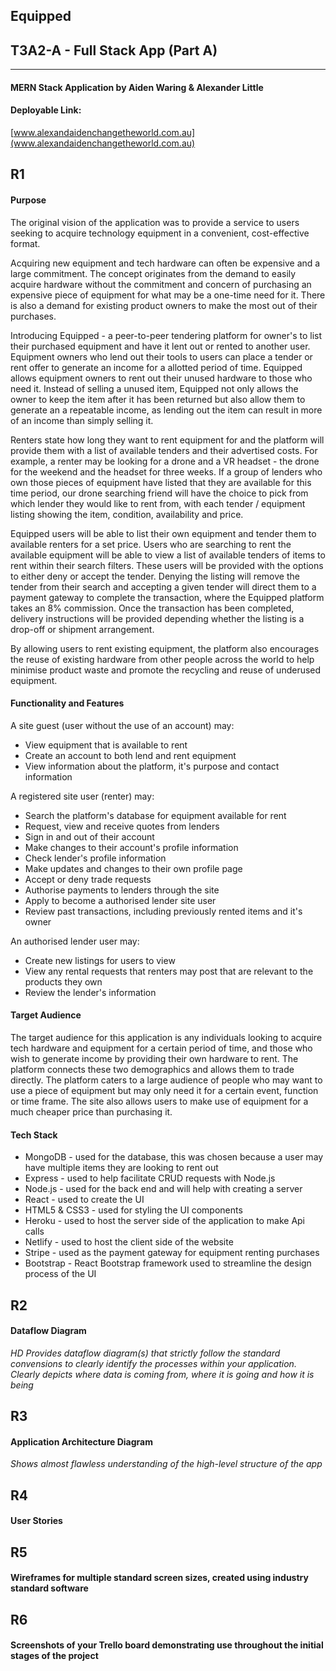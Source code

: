 ## Equipped

## T3A2-A - Full Stack App (Part A)

---

#### MERN Stack Application by Aiden Waring & Alexander Little

#### Deployable Link:
[www.alexandaidenchangetheworld.com.au](www.alexandaidenchangetheworld.com.au)

## R1

#### Purpose

The original vision of the application was to provide a service to users seeking to acquire technology equipment in a convenient, cost-effective format.

Acquiring new equipment and tech hardware can often be expensive and a large commitment. The concept originates from the demand to easily acquire hardware without the commitment and concern of purchasing an expensive piece of equipment for what may be a one-time need for it. There is also a demand for existing product owners to make the most out of their purchases.

Introducing Equipped - a peer-to-peer tendering platform for owner's to list their purchased equipment and have it lent out or rented to another user. Equipment owners who lend out their tools to users can place a tender or rent offer to generate an income for a allotted period of time. Equipped allows equipment owners to rent out their unused hardware to those who need it. Instead of selling a unused item, Equipped not only allows the owner to keep the item after it has been returned but also allow them to generate an a repeatable income, as lending out the item can result in more of an income than simply selling it. 

Renters state how long they want to rent equipment for and the platform will provide them with a list of available tenders and their advertised costs. For example, a renter may be looking for a drone and a VR headset - the drone for the weekend and the headset for three weeks. If a group of lenders who own those pieces of equipment have listed that they are available for this time period, our drone searching friend will have the choice to pick from which lender they would like to rent from, with each tender / equipment listing showing the item, condition, availability and price. 

Equipped users will be able to list their own equipment and tender them to available renters for a set price. Users who are searching to rent the available equipment will be able to view a list of available tenders of items to rent within their search filters. These users will be provided with the options to either deny or accept the tender. Denying the listing will remove the tender from their search and accepting a given tender will direct them to a payment gateway to complete the transaction, where the Equipped platform takes an 8% commission. Once the transaction has been completed, delivery instructions will be provided depending whether the listing is a drop-off or shipment arrangement.

By allowing users to rent existing equipment, the platform also encourages the reuse of existing hardware from other people across the world to help minimise product waste and promote the recycling and reuse of underused equipment.

#### Functionality and Features

A site guest (user without the use of an account) may:

* View equipment that is available to rent
* Create an account to both lend and rent equipment
* View information about the platform, it's purpose and contact information

A registered site user (renter) may:

* Search the platform's database for equipment available for rent
* Request, view and receive quotes from lenders
* Sign in and out of their account
* Make changes to their account's profile information
* Check lender's profile information
* Make updates and changes to their own profile page
* Accept or deny trade requests
* Authorise payments to lenders through the site
* Apply to become a authorised lender site user
* Review past transactions, including previously rented items and it's owner

An authorised lender user may:

* Create new listings for users to view
* View any rental requests that renters may post that are relevant to the products they own
* Review the lender's information

#### Target Audience

The target audience for this application is any individuals looking to acquire tech hardware and equipment for a certain period of time, and those who wish to generate income by providing their own hardware to rent. The platform connects these two demographics and allows them to trade directly. The platform caters to a large audience of people who may want to use a piece of equipment but may only need it for a certain event, function or time frame. The site also allows users to make use of equipment for a much cheaper price than purchasing it.

#### Tech Stack

* MongoDB - used for the database, this was chosen because a user may have multiple items they are looking to rent out
* Express -  used to help facilitate CRUD requests with Node.js
* Node.js -  used for the back end and will help with creating a server
* React -  used to create the UI
* HTML5 & CSS3 - used for styling the UI components
* Heroku - used to host the server side of the application to make Api calls
* Netlify - used to host the client side of the website
* Stripe - used as the payment gateway for equipment renting purchases
* Bootstrap - React Bootstrap framework used to streamline the design process of the UI

## R2

#### Dataflow Diagram

*HD Provides dataflow diagram(s) that strictly follow the standard convensions to clearly identify the processes within your application. Clearly depicts where data is coming from, where it is going and how it is being*

## R3

#### Application Architecture Diagram

*Shows almost flawless understanding of the high-level structure of the app*

## R4

#### User Stories

## R5

#### Wireframes for multiple standard screen sizes, created using industry standard software

## R6

#### Screenshots of your Trello board demonstrating use throughout the initial stages of the project


